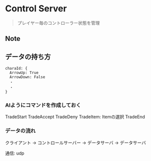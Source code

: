 # Control Server

> プレイヤー毎のコントローラー状態を管理

## Note

## データの持ち方

```
charaId: {
  ArrowUp: True
  ArrowDown: False
  ・
  ・
}
```

### AIようにコマンドを作成しておく
TradeStart
TradeAccept
TradeDeny
TradeItem: Itemの選択
TradeEnd

### データの流れ

クライアント → コントロールサーバー → データサーバ → データサーバ

通信: udp
